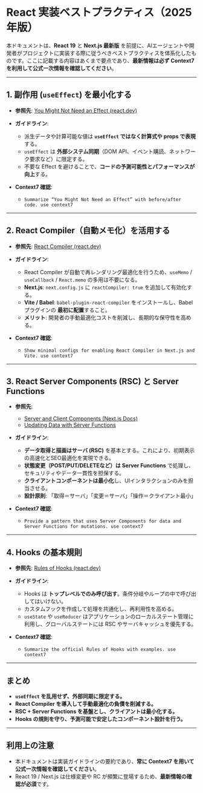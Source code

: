 # React 実装ベストプラクティス（2025年版）

本ドキュメントは、**React 19** と **Next.js 最新版** を前提に、AIエージェントや開発者がプロジェクトに実装する際に従うべきベストプラクティスを体系化したものです。ここに記載する内容はあくまで要点であり、**最新情報は必ず Context7 を利用して公式一次情報を確認してください**。

---

## 1. 副作用 (`useEffect`) を最小化する

- **参照先**: [You Might Not Need an Effect (react.dev)](https://react.dev/learn/you-might-not-need-an-effect)
- **ガイドライン**:
  - 派生データや計算可能な値は **`useEffect` ではなく計算式や props で表現**する。
  - `useEffect` は **外部システム同期**（DOM API、イベント購読、ネットワーク要求など）に限定する。
  - 不要な Effect を避けることで、**コードの予測可能性とパフォーマンスが向上**する。

- **Context7 確認**:
  - `Summarize “You Might Not Need an Effect” with before/after code. use context7`

---

## 2. React Compiler（自動メモ化）を活用する

- **参照先**: [React Compiler (react.dev)](https://react.dev/learn/react-compiler)
- **ガイドライン**:
  - React Compiler が自動で再レンダリング最適化を行うため、`useMemo` / `useCallback` / `React.memo` の多用は不要になる。
  - **Next.js**: `next.config.js` に `reactCompiler: true` を追加して有効化する。
  - **Vite / Babel**: `babel-plugin-react-compiler` をインストールし、Babel プラグインの **最初に配置**すること。
  - **メリット**: 開発者の手動最適化コストを削減し、長期的な保守性を高める。

- **Context7 確認**:
  - `Show minimal configs for enabling React Compiler in Next.js and Vite. use context7`

---

## 3. React Server Components (RSC) と Server Functions

- **参照先**:
  - [Server and Client Components (Next.js Docs)](https://nextjs.org/docs/app/building-your-application/rendering/server-and-client-components)
  - [Updating Data with Server Functions](https://nextjs.org/docs/app/building-your-application/data-fetching/server-actions)

- **ガイドライン**:
  - **データ取得と描画はサーバ (RSC)** を基本とする。これにより、初期表示の高速化とSEO最適化を実現できる。
  - **状態変更（POST/PUT/DELETEなど）は Server Functions** で処理し、セキュリティやデータ一貫性を担保する。
  - **クライアントコンポーネントは最小化**し、UIインタラクションのみを担当させる。
  - **設計原則**: 「取得＝サーバ」「変更＝サーバ」「操作＝クライアント最小」

- **Context7 確認**:
  - `Provide a pattern that uses Server Components for data and Server Functions for mutations. use context7`

---

## 4. Hooks の基本規則

- **参照先**: [Rules of Hooks (react.dev)](https://react.dev/reference/react/hooks#rules-of-hooks)
- **ガイドライン**:
  - Hooks は **トップレベルでのみ呼び出す**。条件分岐やループの中で呼び出してはいけない。
  - カスタムフックを作成して処理を共通化し、再利用性を高める。
  - `useState` や `useReducer` はアプリケーションのローカルステート管理に利用し、グローバルステートには RSC やサーバキャッシュを優先する。

- **Context7 確認**:
  - `Summarize the official Rules of Hooks with examples. use context7`

---

## まとめ

- **`useEffect` を乱用せず、外部同期に限定する。**
- **React Compiler を導入して手動最適化の負債を削減する。**
- **RSC + Server Functions を基盤とし、クライアントは最小化する。**
- **Hooks の規則を守り、予測可能で安定したコンポーネント設計を行う。**

---

## 利用上の注意

- 本ドキュメントは実装ガイドラインの要約であり、**常に Context7 を用いて公式一次情報を確認してください**。
- React 19 / Next.js は仕様変更や RC が頻繁に登場するため、**最新情報の確認が必須**です。

